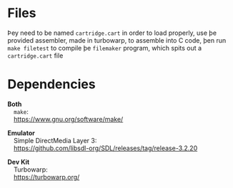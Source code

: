 # Files
Þey need to be named `cartridge.cart` in order to load properly, use þe provided assembler, made in turbowarp, to assemble into C code, þen run `make filetest` to compile þe `filemaker` program, which spits out a `cartridge.cart` file

# Dependencies
**Both**\
&emsp;`make`:\
&emsp;https://www.gnu.org/software/make/

**Emulator**\
&emsp;Simple DirectMedia Layer 3:\
&emsp;https://github.com/libsdl-org/SDL/releases/tag/release-3.2.20

**Dev Kit**\
&emsp;Turbowarp:\
&emsp;https://turbowarp.org/
